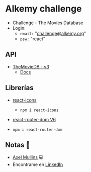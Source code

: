 # Alkemy challenge

- Challenge - The Movies Database
- Login:
    - `email:` "challenge@alkemy.org"
    - `psw:`   "react"

## API
- [TheMovieDB - v3](https://developers.themoviedb.org/3/getting-started/authorization)
   - [Docs](https://developers.themoviedb.org/3/getting-started/)

## Librerías

- [react-icons](https://react-icons.github.io/react-icons/)
    - `npm i react-icons`

- [react-router-dom V6](https://reactrouter.com/)
- `npm i react-router-dom`

## Notas 📢

- [Axel Mullins](https://github.com/AxelMullins) 💻
- Encontrame en [LinkedIn](https://www.linkedin.com/in/axel-mullins/)